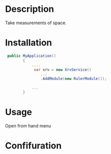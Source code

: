 # Description

Take measurements of space.

# Installation

```csharp
 public MyApplication()
        {
            ....
             var xrv = new XrvService()
                ...
                .AddModule(new RulerModule());

            ...
        }
```

# Usage

Open from hand menu

# Confifuration
